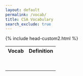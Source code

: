 ```yaml
---
layout: default
permalink: /vocab/
title: CSA Vocabulary
search_exclude: true
---
```


{% include head-custom2.html %}



  
  <table>
   <tr>
    <th>Vocab</th>
    <th>Definition</th>

   </tr>
   
   <tr>
    <td></td>
    <td></td>

   </tr>
  
   <tr>
    <td></td>
    <td></td>
   </tr>
  
   <tr>
    <td></td>
    <td></td>

   </tr>
  
   <tr>
    <td></td>
    <td></td>

   </tr>
  
   <tr>
    <td></td>
    <td></td>
   </tr>
   
   <tr>
    <td></td>
    <td></td>
   </tr>
   
   <tr>
    <td></td>
    <td></td>
   </tr>
   
   <tr>
    <td></td>
    <td></td>
   </tr>





